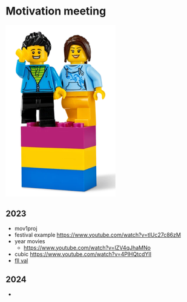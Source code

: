 # Motivation meeting

![](./welcome.png)

## 2023

* mov1proj
* festival example https://www.youtube.com/watch?v=tlUc27c86zM
* year movies
    * https://www.youtube.com/watch?v=IZV4qJhaMNo
* cubic https://www.youtube.com/watch?v=4PlHQtcdYII
* [fll val](../01_fllVal/readme.md)

## 2024

* 